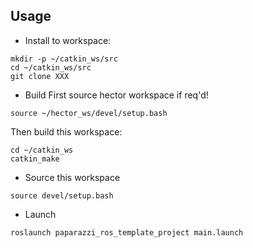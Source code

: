 ## Usage

- Install to workspace:
```
mkdir -p ~/catkin_ws/src
cd ~/catkin_ws/src
git clone XXX
```

- Build
First source hector workspace if req'd!
```
source ~/hector_ws/devel/setup.bash
```
Then build this workspace:
```
cd ~/catkin_ws
catkin_make
```

- Source this workspace
```
source devel/setup.bash
```


- Launch
```
roslaunch paparazzi_ros_template_project main.launch
```